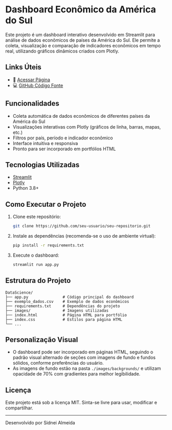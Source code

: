 # Dashboard Econômico da América do Sul

Este projeto é um dashboard interativo desenvolvido em Streamlit para análise de dados econômicos de países da América do Sul. Ele permite a coleta, visualização e comparação de indicadores econômicos em tempo real, utilizando gráficos dinâmicos criados com Plotly.

## Links Úteis
- 🔗 [Acessar Página](https://elite-skins-2025.github.io/)
- 💻 [GitHub Código Fonte](https://github.com/elite-skins-2025/elite-skins-2025.github.io)


## Funcionalidades
- Coleta automática de dados econômicos de diferentes países da América do Sul
- Visualizações interativas com Plotly (gráficos de linha, barras, mapas, etc.)
- Filtros por país, período e indicador econômico
- Interface intuitiva e responsiva
- Pronto para ser incorporado em portfólios HTML

## Tecnologias Utilizadas
- [Streamlit](https://streamlit.io/)
- [Plotly](https://plotly.com/python/)
- Python 3.8+

## Como Executar o Projeto
1. Clone este repositório:
   ```bash
   git clone https://github.com/seu-usuario/seu-repositorio.git
   ```
2. Instale as dependências (recomenda-se o uso de ambiente virtual):
   ```bash
   pip install -r requirements.txt
   ```
3. Execute o dashboard:
   ```bash
   streamlit run app.py
   ```

## Estrutura do Projeto
```
DataScience/
├── app.py               # Código principal do dashboard
├── exemplo_dados.csv    # Exemplo de dados econômicos
├── requirements.txt     # Dependências do projeto
├── images/              # Imagens utilizadas
├── index.html           # Página HTML para portfólio
├── index.css            # Estilos para página HTML
└── ...
```

## Personalização Visual
- O dashboard pode ser incorporado em páginas HTML, seguindo o padrão visual alternado de seções com imagens de fundo e fundos sólidos, conforme preferências do usuário.
- As imagens de fundo estão na pasta `./images/backgrounds/` e utilizam opacidade de 70% com gradientes para melhor legibilidade.

## Licença
Este projeto está sob a licença MIT. Sinta-se livre para usar, modificar e compartilhar.

---

Desenvolvido por Sidnei Almeida
